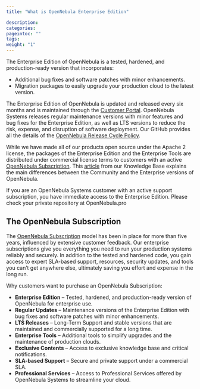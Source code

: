 ```yaml
---
title: "What is OpenNebula Enterprise Edition"

description:
categories:
pageintoc: ""
tags:
weight: "1"
---
```


<a id="enterprise-edition-what-is"></a>

<!--# What Is OpenNebula Enterprise Edition -->

The Enterprise Edition of OpenNebula is a tested, hardened, and production-ready version that incorporates:

* Additional bug fixes and software patches with minor enhancements.
* Migration packages to easily upgrade your production cloud to the latest version.

The Enterprise Edition of OpenNebula is updated and released every six months and is maintained through the [Customer Portal](https://opennebula.pro). OpenNebula Systems releases regular maintenance versions with minor features and bug fixes for the Enterprise Edition, as well as LTS versions to reduce the risk, expense, and disruption of software deployment. Our GitHub provides all the details of the [OpenNebula Release Cycle Policy](https://github.com/OpenNebula/one/wiki/Release-Policy).

While we have made all of our products open source under the Apache 2 license, the packages of the Enterprise Edition and the Enterprise Tools are distributed under commercial license terms to customers with an active [OpenNebula Subscription](https://opennebula.io/subscriptions). This [article](https://support.opennebula.pro/hc/en-us/articles/360043961492-OpenNebula-Subscription-FAQ) from our Knowledge Base explains the main differences between the Community and the Enterprise versions of OpenNebula.

If you are an OpenNebula Systems customer with an active support subscription, you have immediate access to the Enterprise Edition. Please check your private repository at OpenNebula.pro

## The OpenNebula Subscription

The [OpenNebula Subscription](https://opennebula.io/subscriptions) model has been in place for more than five years, influenced by extensive customer feedback. Our enterprise subscriptions give you everything you need to run your production systems reliably and securely. In addition to the tested and hardened code, you gain access to expert SLA-based support, resources, security updates, and tools you can’t get anywhere else, ultimately saving you effort and expense in the long run.

Why customers want to purchase an OpenNebula Subscription:

* **Enterprise Edition** – Tested, hardened, and production-ready version of OpenNebula for enterprise use.
* **Regular Updates** – Maintenance versions of the Enterprise Edition with bug fixes and software patches with minor enhancements.
* **LTS Releases** – Long-Term Support and stable versions that are maintained and commercially supported for a long time.
* **Enterprise Tools** – Additional tools to simplify upgrades and the maintenance of production clouds.
* **Exclusive Contents** – Access to exclusive knowledge base and critical notifications.
* **SLA-based Support** – Secure and private support under a commercial SLA.
* **Professional Services** – Access to Professional Services offered by OpenNebula Systems to streamline your cloud.
